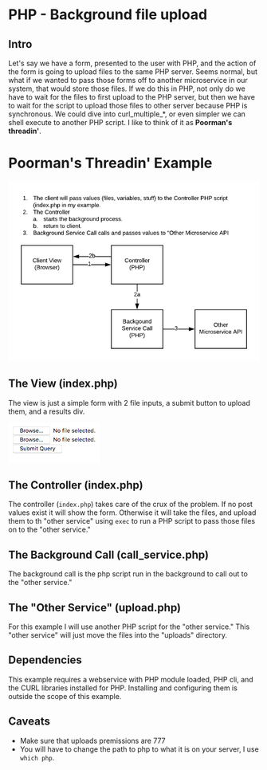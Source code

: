 # PHP - Background file upload

## Intro

Let's say we have a form, presented to the user with PHP, and the action of the form is going to upload files to the same PHP server.  Seems normal, but what if we wanted to pass those forms off to another microservice in our system, that would store those files.  If we do this in PHP, not only do we have to wait for the files to first upload to the PHP server, but then we have to wait for the script to upload those files to other server because PHP is synchronous.  We could dive into curl_multiple_*, or even simpler we can shell execute to another PHP script.  I like to think of it as **Poorman's threadin'**.

# Poorman's Threadin' Example

![flow](flow.png)

## The View (index.php)

The view is just a simple form with 2 file inputs, a submit button to upload them, and a results div.

![view image](view.png)

## The Controller (index.php)

The controller (`index.php`) takes care of the crux of the problem.  If no post values exist it will show the form.  Otherwise it will take the files, and upload them to th "other service" using `exec` to run a PHP script to pass those files on to the "other service."  

## The Background Call (call_service.php)

The background call is the php script run in the background to call out to the "other service."

## The "Other Service" (upload.php)

For this example I will use another PHP script for the "other service."  This "other service" will just move the files into the "uploads" directory.  

## Dependencies

This example requires a webservice with PHP module loaded, PHP cli, and the CURL libraries installed for PHP.  Installing and configuring them is outside the scope of this example.

## Caveats

- Make sure that uploads premissions are 777
- You will have to change the path to php to what it is on your server, I use `which php`.
